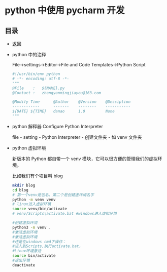 # python 中使用 pycharm 开发

## 目录

- [返回](./README.md)

- python 中的注释

  File->settings->Editor->File and Code Templates->Python Script

  ```python
  #!/usr/bin/env python
  # -*- encoding: utf-8 -*-
  """
  @File    :   ${NAME}.py
  @Contact :   zhangyanmingjiayou@163.com

  @Modify Time      @Author    @Version    @Desciption
  ------------      -------    --------    -----------
  ${DATE} ${TIME}   danao      1.0         None
  """
  ```

- python 解释器 Configure Python Interpreter

  file - setting - Python Interpreter - 创建文件夹 - 如 venv 文件夹

- python 虚拟环境

  新版本的 Python 都自带一个 venv 模块，它可以很方便的管理我们的虚拟环境。

  比如我们有个项目叫 blog

  ```sh
  mkdir blog
  cd blog
  # 第一个venv是包名，第二个是创建虚环境名字
  python -m venv venv
  # linux进入虚拟环境
  source venv/bin/activate
  # venv/Scripts\activate.bat #windows进入虚拟环境
  ```

  ```sh
  #创建虚拟环境
  python3 -m venv .
  #激活虚拟环境
  #激活虚拟环境
  #还是在windows cmd下操作：
  #进入到Scripts,执行activate.bat，
  #Linux环境激活
  source bin/activate
  #退出环境
  deactivate
  ```

